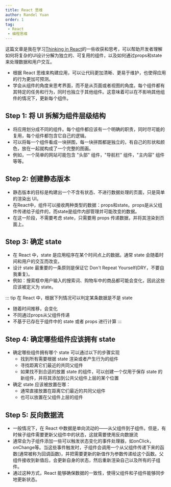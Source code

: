 ```yaml
---
title: React 思维
author: Randel Yuan
order: 1
tag:
 - React
 - 编程思维
---
```


这篇文章是我在学习[Thinking in React](https://react.dev/learn/thinking-in-react)的一些收获和思考，可以帮助开发者理解如何将复杂的UI设计分解为独立的、可复用的组件，以及如何通过props和state来处理数据和用户交互。
- 根据 React 思维来构建应用，可以让代码更加清晰、更易于维护，也使得应用的行为更加可预测。
- 学会从组件的角度来思考界面，而不是从页面或者视图的角度。每个组件都有其特定的任务和行为，同时也独立于其他组件。这意味着可以在不影响其他组件的情况下，更新每个组件。


## Step 1: 将 UI 拆解为组件层级结构

- 将应用划分成不同的组件。每个组件都应该有一个明确的职责，同时尽可能的复用，每个组件都包含它自己的逻辑。
- 可以将每一个组件看成一块拼图，每一块拼图都是独立的，有自己的形状和颜色，放在一起就构成了一个完整的图画。
- 例如，一个简单的网站可能包含 "头部" 组件，"导航栏" 组件，"主内容" 组件等等。

## Step 2: 创建静态版本

- 静态版本的目标是构建出一个不含有状态、不进行数据处理的页面，只是简单的渲染出 UI。
- 在React中，组件可以接收两种类型的数据：props和state。props是从父组件传递给子组件的，而state是组件内部管理并可能改变的数据。
- 在这一阶段，不需要考虑 state，只需要用 props 传递数据，并将其渲染到页面上。

## Step 3: 确定 state

- 在 React 中，state 是应用程序在某个时间点上的数据。通常 state 会随着时间和用户的交互而改变。
- 设计 state 最重要的一条原则是保证它 Don't Repeat Yourself(DRY，不要自我重复)。
- 例如：搜索框中用户输入的搜索词、购物车中的商品都可能会变化，因此这些应该被定义为 state。

 ::: tip
 在 React 中，根据下列情况可以判定某条数据是不是 state
 - 随着时间推移，会变化
 - 不同通过props从父组件传递
 - 不基于已存在于组件中的 state 或者 props 进行计算
 :::

## Step 4: 确定哪些组件应该拥有 state

- 确定哪些组件拥有哪个 state 可以通过以下的步骤实现
  - 找到所有需要根据 state 渲染或者产生行为的组件
  - 寻找距离它们最近的共同父组件
  - 如果找不到合适的放置 state 的组件，可以创建一个仅用于保存 state 的新组件，并将其添加到公共父组件上层的某个位置
- 确定 state 应该被放置在哪：
  - 通常直接放置在距离它们最近的共同父组件
  - 也可以放置在父组件上层的组件

## Step 5: 反向数据流

- 一般情况下，在 React 中数据是单向流动的——从父组件到子组件。但是，有时候子组件需要更新父组件中的状态，这就需要使用反向数据流
- 通常会为子组件添加一些可以触发状态变化的事件处理器，如onClick，onChange等。当这些事件触发时，子组件会调用一个从父组件传递下来的函数(通常被称为回调函数)，并把需要更新的新值作为参数传递给这个函数。父组件接收到新值后，会更新自身的状态，然后重新渲染自己以及所有的子组件。
- 通过这种方式，React 能够确保数据的一致性，使得父组件和子组件能够同步地更新状态。

